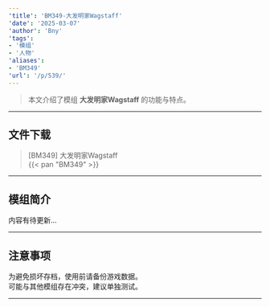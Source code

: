 ```yaml
---
'title': 'BM349-大发明家Wagstaff'
'date': '2025-03-07'
'author': 'Bny'
'tags':
- '模组'
- '人物'
'aliases':
- 'BM349'
'url': '/p/539/'
---
```


> 本文介绍了模组 **大发明家Wagstaff** 的功能与特点。

---

## 文件下载

> [BM349] 大发明家Wagstaff  
{{< pan "BM349" >}}  

---

## 模组简介

>  
内容有待更新...  

---

## 注意事项

>  
为避免损坏存档，使用前请备份游戏数据。  
可能与其他模组存在冲突，建议单独测试。  

---

